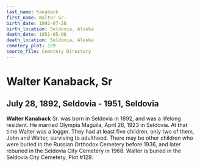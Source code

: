 ```yaml
---
last_name: Kanaback
first_name: Walter Sr.
birth_date: 1892-07-28
birth_location: Seldovia, Alaska
death_date: 1951-05-08
death_location: Seldovia, Alaska
cemetery_plot: 129
source_file: Cemetery Directory
---
```

# Walter Kanaback, Sr

## July 28, 1892, Seldovia - 1951, Seldovia

**Walter Kanaback** Sr. was born in Seldovia in 1892, and was a lifelong
resident. He married Olympia Maguila, April 26, 1923 in Seldovia. At
that time Walter was a logger. They had at least five children, only two
of them, John and Walter, surviving to adulthood. There may be other
children who were buried in the Russian Orthodox Cemetery before 1936,
and later reburied in the Seldovia City Cemetery in 1968. Walter is
buried in the Seldovia City Cemetery, Plot \#129.

